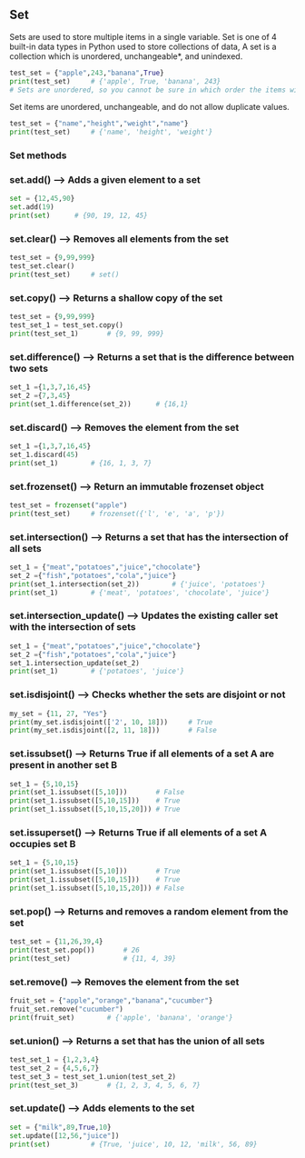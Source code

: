 ## Set
Sets are used to store multiple items in a single variable.
Set is one of 4 built-in data types in Python used to store collections of data,
A set is a collection which is unordered, unchangeable*, and unindexed.
```python
test_set = {"apple",243,"banana",True}
print(test_set)     # {'apple', True, 'banana', 243}
# Sets are unordered, so you cannot be sure in which order the items will appear
```
Set items are unordered, unchangeable, and do not allow duplicate values.
```python
test_set = {"name","height","weight","name"}
print(test_set)     # {'name', 'height', 'weight'}
```
### Set methods
### set.add() -->	Adds a given element to a set
```python
set = {12,45,90}
set.add(19)
print(set)      # {90, 19, 12, 45}
```
### set.clear() -->	Removes all elements from the set
```python
test_set = {9,99,999}
test_set.clear()
print(test_set)     # set()
```
### set.copy() -->	Returns a shallow copy of the set
```python
test_set = {9,99,999}
test_set_1 = test_set.copy()
print(test_set_1)       # {9, 99, 999}
```
### set.difference() -->	Returns a set that is the difference between two sets
```python
set_1 ={1,3,7,16,45}
set_2 ={7,3,45}
print(set_1.difference(set_2))      # {16,1}
```
### set.discard() -->	Removes the element from the set
```python
set_1 ={1,3,7,16,45}
set_1.discard(45)
print(set_1)        # {16, 1, 3, 7}
```
### set.frozenset() -->	Return an immutable frozenset object
```python
test_set = frozenset("apple")
print(test_set)     # frozenset({'l', 'e', 'a', 'p'})
```
### set.intersection() -->	Returns a set that has the intersection of all sets
```python
set_1 = {"meat","potatoes","juice","chocolate"}
set_2 ={"fish","potatoes","cola","juice"}
print(set_1.intersection(set_2))        # {'juice', 'potatoes'}
print(set_1)        # {'meat', 'potatoes', 'chocolate', 'juice'}
```
### set.intersection_update() -->	Updates the existing caller set with the intersection of sets
```python
set_1 = {"meat","potatoes","juice","chocolate"}
set_2 ={"fish","potatoes","cola","juice"}
set_1.intersection_update(set_2)
print(set_1)        # {'potatoes', 'juice'}
```
### set.isdisjoint() -->	Checks whether the sets are disjoint or not
```python
my_set = {11, 27, "Yes"}
print(my_set.isdisjoint(['2', 10, 18]))     # True
print(my_set.isdisjoint([2, 11, 18]))       # False
```
### set.issubset() -->	Returns True if all elements of a set A are present in another set B
```python
set_1 = {5,10,15}
print(set_1.issubset([5,10]))       # False
print(set_1.issubset([5,10,15]))    # True
print(set_1.issubset([5,10,15,20])) # True
```
### set.issuperset() -->	Returns True if all elements of a set A occupies set B
```python
set_1 = {5,10,15}
print(set_1.issubset([5,10]))       # True
print(set_1.issubset([5,10,15]))    # True
print(set_1.issubset([5,10,15,20])) # False
```
### set.pop() -->	Returns and removes a random element from the set
```python
test_set = {11,26,39,4}
print(test_set.pop())       # 26
print(test_set)             # {11, 4, 39}
```
### set.remove() -->	Removes the element from the set
```python
fruit_set = {"apple","orange","banana","cucumber"}
fruit_set.remove("cucumber")
print(fruit_set)        # {'apple', 'banana', 'orange'}
```
### set.union()   -->	Returns a set that has the union of all sets
```python
test_set_1 = {1,2,3,4}
test_set_2 = {4,5,6,7}
test_set_3 = test_set_1.union(test_set_2)
print(test_set_3)       # {1, 2, 3, 4, 5, 6, 7}
```
### set.update()  -->	Adds elements to the set
```python
set = {"milk",89,True,10}
set.update([12,56,"juice"])
print(set)          # {True, 'juice', 10, 12, 'milk', 56, 89}
```